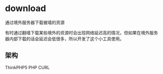 # download
通过境外服务器下载被墙的资源

有时通过翻墙下载某些境外的资源时会出现网络延迟高的情况，但如果在境外服务器内部下载的话会延迟会低很多，所以开发了这个小工具使用。

## 架构
ThinkPHP5
PHP CURL
